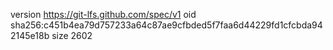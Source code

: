 version https://git-lfs.github.com/spec/v1
oid sha256:c451b4ea79d757233a64c87ae9cfbded5f7faa6d44229fd1cfcbda942145e18b
size 2602
